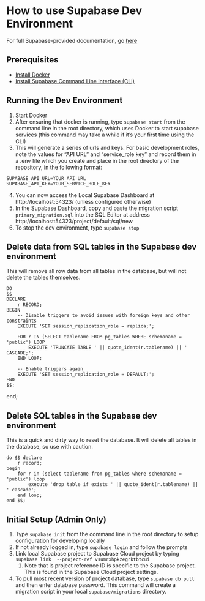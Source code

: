 # How to use Supabase Dev Environment

For full Supabase-provided documentation, go [here](https://supabase.com/docs/guides/cli/local-development)

## Prerequisites

- [Install Docker](https://docs.docker.com/get-docker/)
- [Install Supabase Command Line Interface (CLI)](https://github.com/supabase/cli)

## Running the Dev Environment
1. Start Docker
2. After ensuring that docker is running, type `supabase start` from the command line in the root directory, which uses Docker to start supabase services (this command may take a while if it’s your first time using the CLI)
3. This will generate a series of urls and keys. For basic development roles, note the values for “API URL” and “service_role key” and record them in a .env file which you create and place in the root directory of the repository, in the following format:
```
SUPABASE_API_URL=YOUR_API_URL
SUPABASE_API_KEY=YOUR_SERVICE_ROLE_KEY
```
4. You can now access the Local Supabase Dashboard at http://localhost:54323/ (unless configured otherwise)
5. In the Supabase Dashboard, copy and paste the migration script `primary_migration.sql` into the SQL Editor at address http://localhost:54323/project/default/sql/new
6. To stop the dev environment, type `supabase stop`

## Delete data from SQL tables in the Supabase dev environment 

This will remove all row data from all tables in the database, but will not delete the tables themselves.

```postgresql
DO
$$
DECLARE
    r RECORD;
BEGIN
    -- Disable triggers to avoid issues with foreign keys and other constraints
    EXECUTE 'SET session_replication_role = replica;';

    FOR r IN (SELECT tablename FROM pg_tables WHERE schemaname = 'public') LOOP
        EXECUTE 'TRUNCATE TABLE ' || quote_ident(r.tablename) || ' CASCADE;';
    END LOOP;

    -- Enable triggers again
    EXECUTE 'SET session_replication_role = DEFAULT;';
END
$$;

```
end;

## Delete SQL tables in the Supabase dev environment

This is a quick and dirty way to reset the database. It will delete all tables in the database, so use with caution.

```postgresql
do $$ declare
    r record;
begin
    for r in (select tablename from pg_tables where schemaname = 'public') loop
        execute 'drop table if exists ' || quote_ident(r.tablename) || ' cascade';
    end loop;
end $$;
```

## Initial Setup (Admin Only)

1. Type `supabase init` from the command line in the root directory to setup configuration for developing locally
2. If not already logged in, type `supabase login` and follow the prompts
3. Link local Supabase project to Supabase Cloud project by typing `supabase link  --project-ref vsumrxhpkzegrktbtcui`
   1. Note that is project reference ID is specific to the Supabase project. This is found in the Supabase Cloud project settings.
4. To pull most recent version of project database, type `supabase db pull` and then enter database password. This command will create a migration script in your local `supabase/migrations` directory.
